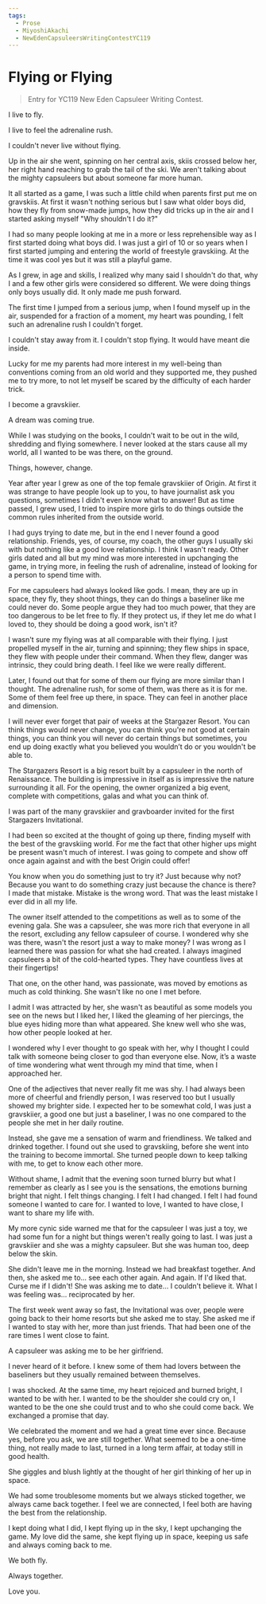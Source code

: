 ```yaml
---
tags:
  - Prose
  - MiyoshiAkachi
  - NewEdenCapsuleersWritingContestYC119
---
```


# Flying or Flying

> Entry for YC119 New Eden Capsuleer Writing Contest.

I live to fly.

I live to feel the adrenaline rush.

I couldn't never live without flying.


Up in the air she went, spinning on her central axis, skiis crossed below her, her right hand reaching to grab the tail of the ski. We aren't talking about the mighty capsuleers but about someone far more human.


It all started as a game, I was such a little child when parents first put me on gravskiis. At first it wasn't nothing serious but I saw what older boys did, how they fly from snow-made jumps, how they did tricks up in the air and I started asking myself "Why shouldn't I do it?"

I had so many people looking at me in a more or less reprehensible way as I first started doing what boys did. I was just a girl of 10 or so years when I first started jumping and entering the world of freestyle gravskiing. At the time it was cool yes but it was still a playful game.

As I grew, in age and skills, I realized why many said I shouldn't do that, why I and a few other girls were considered so different. We were doing things only boys usually did. It only made me push forward.

The first time I jumped from a serious jump, when I found myself up in the air, suspended for a fraction of a moment, my heart was pounding, I felt such an adrenaline rush I couldn't forget.

I couldn't stay away from it. I couldn't stop flying. It would have meant die inside.

Lucky for me my parents had more interest in my well-being than conventions coming from an old world and they supported me, they pushed me to try more, to not let myself be scared by the difficulty of each harder trick.

I become a gravskiier.

A dream was coming true.

While I was studying on the books, I couldn't wait to be out in the wild, shredding and flying somewhere. I never looked at the stars cause all my world, all I wanted to be was there, on the ground.

Things, however, change.

Year after year I grew as one of the top female gravskiier of Origin. At first it was strange to have people look up to you, to have journalist ask you questions, sometimes I didn't even know what to answer! But as time passed, I grew used, I tried to inspire more girls to do things outside the common rules inherited from the outside world.

I had guys trying to date me, but in the end I never found a good relationship. Friends, yes, of course, my coach, the other guys I usually ski with but nothing like a good love relationship. I think I wasn't ready. Other girls dated and all but my mind was more interested in upchanging the game, in trying more, in feeling the rush of adrenaline, instead of looking for a person to spend time with.


For me capsuleers had always looked like gods. I mean, they are up in space, they fly, they shoot things, they can do things a baseliner like me could never do. Some people argue they had too much power, that they are too dangerous to be let free to fly. If they protect us, if they let me do what I loved to, they should be doing a good work, isn't it?

I wasn't sure my flying was at all comparable with their flying. I just propelled myself in the air, turning and spinning; they flew ships in space, they flew with people under their command. When they flew, danger was intrinsic, they could bring death. I feel like we were really different.

Later, I found out that for some of them our flying are more similar than I thought. The adrenaline rush, for some of them, was there as it is for me. Some of them feel free up there, in space. They can feel in another place and dimension.

I will never ever forget that pair of weeks at the Stargazer Resort. You can think things would never change, you can think you're not good at certain things, you can think you will never do certain things but sometimes, you end up doing exactly what you believed you wouldn’t do or you wouldn't be able to.

The Stargazers Resort is a big resort built by a capsuleer in the north of Renaissance. The building is impressive in itself as is impressive the nature surrounding it all. For the opening, the owner organized a big event, complete with competitions, galas and what you can think of.

I was part of the many gravskiier and gravboarder invited for the first Stargazers Invitational.

I had been so excited at the thought of going up there, finding myself with the best of the gravskiing world. For me the fact that other higher ups might be present wasn't much of interest. I was going to compete and show off once again against and with the best Origin could offer!

You know when you do something just to try it? Just because why not? Because you want to do something crazy just because the chance is there? I made that mistake. Mistake is the wrong word. That was the least mistake I ever did in all my life.

The owner itself attended to the competitions as well as to some of the evening gala. She was a capsuleer, she was more rich that everyone in all the resort, excluding any fellow capsuleer of course. I wondered why she was there, wasn't the resort just a way to make money? I was wrong as I learned there was passion for what she had created. I always imagined capsuleers a bit of the cold-hearted types. They have countless lives at their fingertips!

That one, on the other hand, was passionate, was moved by emotions as much as cold thinking. She wasn't like no one I met before.

I admit I was attracted by her, she wasn't as beautiful as some models you see on the news but I liked her, I liked the gleaming of her piercings, the blue eyes hiding more than what appeared. She knew well who she was, how other people looked at her.

I wondered why I ever thought to go speak with her, why I thought I could talk with someone being closer to god than everyone else. Now, it’s a waste of time wondering what went through my mind that time, when I approached her.

One of the adjectives that never really fit me was shy. I had always been more of cheerful and friendly person, I was reserved too but I usually showed my brighter side. I expected her to be somewhat cold, I was just a gravskiier, a good one but just a baseliner, I was no one compared to the people she met in her daily routine.

Instead, she gave me a sensation of warm and friendliness. We talked and drinked together. I found out she used to gravskiing, before she went into the training to become immortal. She turned people down to keep talking with me, to get to know each other more.

Without shame, I admit that the evening soon turned blurry but what I remember as clearly as I see you is the sensations, the emotions burning bright that night. I felt things changing. I felt I had changed. I felt I had found someone I wanted to care for. I wanted to love, I wanted to have close, I want to share my life with.

My more cynic side warned me that for the capsuleer I was just a toy, we had some fun for a night but things weren't really going to last. I was just a gravskiier and she was a mighty capsuleer. But she was human too, deep below the skin.

She didn't leave me in the morning. Instead we had breakfast together. And then, she asked me to... see each other again. And again. If I'd liked that. Curse me if I didn't! She was asking me to date... I couldn't believe it. What I was feeling was... reciprocated by her.

The first week went away so fast, the Invitational was over, people were going back to their home resorts but she asked me to stay. She asked me if I wanted to stay with her, more than just friends. That had been one of the rare times I went close to faint.

A capsuleer was asking me to be her girlfriend.

I never heard of it before. I knew some of them had lovers between the baseliners but they usually remained between themselves.

I was shocked. At the same time, my heart rejoiced and burned bright, I wanted to be with her. I wanted to be the shoulder she could cry on, I wanted to be the one she could trust and to who she could come back. We exchanged a promise that day.

We celebrated the moment and we had a great time ever since. Because yes, before you ask, we are still together. What seemed to be a one-time thing, not really made to last, turned in a long term affair, at today still in good health.


She giggles and blush lightly at the thought of her girl thinking of her up in space.


We had some troublesome moments but we always sticked together, we always came back together. I feel we are connected, I feel both are having the best from the relationship.

I kept doing what I did, I kept flying up in the sky, I kept upchanging the game. My love did the same, she kept flying up in space, keeping us safe and always coming back to me.

We both fly.

Always together.


Love you.